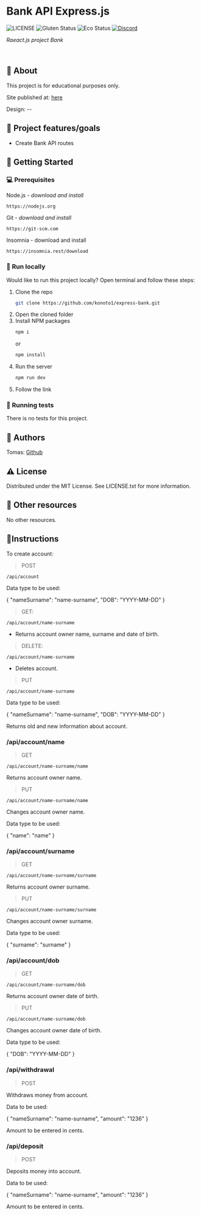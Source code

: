 # Bank API Express.js

![LICENSE](https://img.shields.io/badge/license-MIT-blue.svg?style=flat-square)
![Gluten Status](https://img.shields.io/badge/Gluten-Free-green.svg)
![Eco Status](https://img.shields.io/badge/ECO-Friendly-green.svg)
[![Discord](https://discord.com/api/guilds/571393319201144843/widget.png)](https://discord.gg/dRwW4rw)

_Raeact.js project Bank_

<br>

## 🌟 About

This project is for educational purposes only.

Site published at: [here](https://github.com/konoto1/express-bank)

Design: --

## 🎯 Project features/goals

-   Create Bank API routes

## 🧰 Getting Started

### 💻 Prerequisites

Node.js - _download and install_

```
https://nodejs.org
```

Git - _download and install_

```
https://git-scm.com
```

Insomnia - download and install

```
https://insomnia.rest/download
```

### 🏃 Run locally

Would like to run this project locally? Open terminal and follow these steps:

1. Clone the repo
    ```sh
    git clone https://github.com/konoto1/express-bank.git
    ```
2. Open the cloned folder
3. Install NPM packages
    ```sh
    npm i
    ```
    or
    ```sh
    npm install
    ```
4. Run the server
    ```sh
    npm run dev
    ```
5. Follow the link

### 🧪 Running tests

There is no tests for this project.

## 🎅 Authors

Tomas: [Github](https://github.com/konoto1)

## ⚠️ License

Distributed under the MIT License. See LICENSE.txt for more information.

## 🔗 Other resources

No other resources.

## 📝Instructions

To create account:

> POST

```
/api/account
```

Data type to be used:

{
"nameSurname": "name-surname",
"DOB": "YYYY-MM-DD"
}

> GET:

```
/api/account/name-surname
```

-   Returns account owner name, surname and date of birth.

> DELETE:

```
/api/account/name-surname
```

-   Deletes account.

> PUT

```
/api/account/name-surname
```

Data type to be used:

{
"nameSurname": "name-surname",
"DOB": "YYYY-MM-DD"
}

Returns old and new information about account.

### /api/account/name

> GET

```
/api/account/name-surname/name
```

Returns account owner name.

> PUT

```
/api/account/name-surname/name
```

Changes account owner name.

Data type to be used:

{
"name": "name"
}

### /api/account/surname

> GET

```
/api/account/name-surname/surname
```

Returns account owner surname.

> PUT

```
/api/account/name-surname/surname
```

Changes account owner surname.

Data type to be used:

{
"surname": "surname"
}

### /api/account/dob

> GET

```
/api/account/name-surname/dob
```

Returns account owner date of birth.

> PUT

```
/api/account/name-surname/dob
```

Changes account owner date of birth.

Data type to be used:

{
"DOB": "YYYY-MM-DD"
}

### /api/withdrawal

> POST

Withdraws money from account.

Data to be used:

{
"nameSurname": "name-surname",
"amount": "1236"
}

Amount to be entered in cents.

### /api/deposit

> POST

Deposits money into account.

Data to be used:

{
"nameSurname": "name-surname",
"amount": "1236"
}

Amount to be entered in cents.
